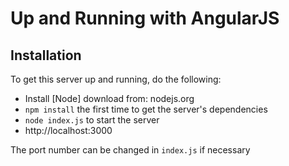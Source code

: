 # Up and Running with AngularJS

## Installation

To get this server up and running, do the following:

* Install [Node] download from: nodejs.org
* `npm install` the first time to get the server's dependencies
* `node index.js` to start the server
* http://localhost:3000

The port number can be changed in `index.js` if necessary

